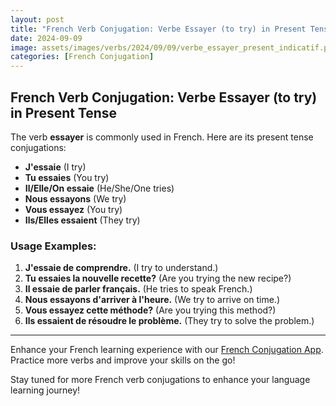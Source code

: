 ```yaml
---
layout: post
title: "French Verb Conjugation: Verbe Essayer (to try) in Present Tense"
date: 2024-09-09
image: assets/images/verbs/2024/09/09/verbe_essayer_present_indicatif.png
categories: [French Conjugation]
---
```


## French Verb Conjugation: Verbe Essayer (to try) in Present Tense

The verb **essayer** is commonly used in French. Here are its present tense conjugations:

- **J'essaie** (I try)
- **Tu essaies** (You try)
- **Il/Elle/On essaie** (He/She/One tries)
- **Nous essayons** (We try)
- **Vous essayez** (You try)
- **Ils/Elles essaient** (They try)

### Usage Examples:

1. **J'essaie de comprendre.** (I try to understand.)
2. **Tu essaies la nouvelle recette?** (Are you trying the new recipe?)
3. **Il essaie de parler français.** (He tries to speak French.)
4. **Nous essayons d'arriver à l'heure.** (We try to arrive on time.)
5. **Vous essayez cette méthode?** (Are you trying this method?)
6. **Ils essaient de résoudre le problème.** (They try to solve the problem.)

---

Enhance your French learning experience with our [French Conjugation App]({{site.appStore.url}}). Practice more verbs and improve your skills on the go!

Stay tuned for more French verb conjugations to enhance your language learning journey!